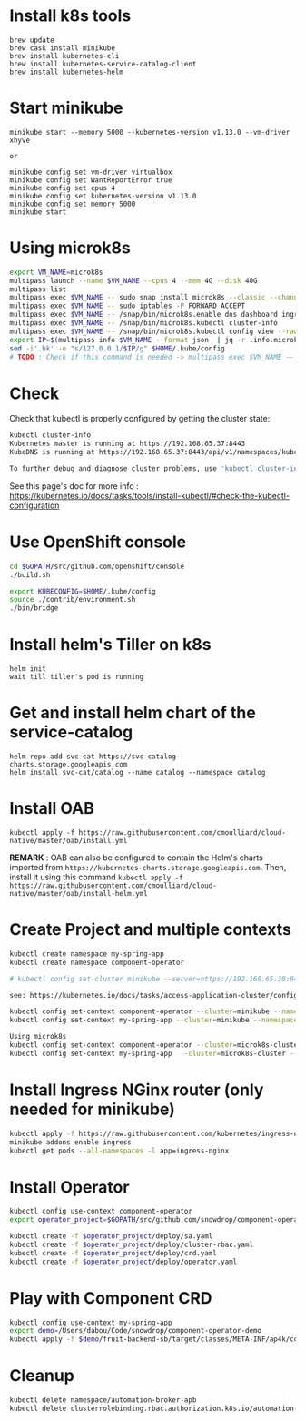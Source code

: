 Install k8s tools
=================
```
brew update
brew cask install minikube
brew install kubernetes-cli
brew install kubernetes-service-catalog-client
brew install kubernetes-helm
```
Start minikube
==============
```
minikube start --memory 5000 --kubernetes-version v1.13.0 --vm-driver xhyve

or 

minikube config set vm-driver virtualbox
minikube config set WantReportError true
minikube config set cpus 4
minikube config set kubernetes-version v1.13.0
minikube config set memory 5000
minikube start
```

Using microk8s
==============
```bash
export VM_NAME=microk8s
multipass launch --name $VM_NAME --cpus 4 --mem 4G --disk 40G
multipass list
multipass exec $VM_NAME -- sudo snap install microk8s --classic --channel=1.13/stable
multipass exec $VM_NAME -- sudo iptables -P FORWARD ACCEPT
multipass exec $VM_NAME -- /snap/bin/microk8s.enable dns dashboard ingress
multipass exec $VM_NAME -- /snap/bin/microk8s.kubectl cluster-info
multipass exec $VM_NAME -- /snap/bin/microk8s.kubectl config view --raw > $HOME/.kube/config
export IP=$(multipass info $VM_NAME --format json  | jq -r .info.microk8s.ipv4[0])
sed -i'.bk' -e "s/127.0.0.1/$IP/g" $HOME/.kube/config
# TODO : Check if this command is needed -> multipass exec $VM_NAME -- /snap/bin/microk8s.kubectl proxy --accept-hosts=.* --address=0.0.0.0
```

Check 
=====

Check that kubectl is properly configured by getting the cluster state:
```bash
kubectl cluster-info
Kubernetes master is running at https://192.168.65.37:8443
KubeDNS is running at https://192.168.65.37:8443/api/v1/namespaces/kube-system/services/kube-dns:dns/proxy

To further debug and diagnose cluster problems, use 'kubectl cluster-info dump'.
```

See this page's doc for more info : https://kubernetes.io/docs/tasks/tools/install-kubectl/#check-the-kubectl-configuration

Use OpenShift console
=====================

```bash
cd $GOPATH/src/github.com/openshift/console
./build.sh 

export KUBECONFIG=$HOME/.kube/config
source ./contrib/environment.sh
./bin/bridge
```

Install helm's Tiller on k8s
============================
```
helm init
wait till tiller's pod is running
```

Get and install helm chart of the service-catalog
=================================================
```
helm repo add svc-cat https://svc-catalog-charts.storage.googleapis.com
helm install svc-cat/catalog --name catalog --namespace catalog
```

Install OAB
===========

```
kubectl apply -f https://raw.githubusercontent.com/cmoulliard/cloud-native/master/oab/install.yml
```

**REMARK** : OAB can also be configured to contain the Helm's charts imported from `https://kubernetes-charts.storage.googleapis.com`. Then, install it using this command
`kubectl apply -f https://raw.githubusercontent.com/cmoulliard/cloud-native/master/oab/install-helm.yml`

Create Project and multiple contexts
====================================
```bash
kubectl create namespace my-spring-app
kubectl create namespace component-operator

# kubectl config set-cluster minikube --server=https://192.168.65.38:8443

see: https://kubernetes.io/docs/tasks/access-application-cluster/configure-access-multiple-clusters/

kubectl config set-context component-operator --cluster=minikube --namespace=component-operator --user=minikube
kubectl config set-context my-spring-app --cluster=minikube --namespace=my-spring-app --user=minikube

Using microk8s
kubectl config set-context component-operator --cluster=microk8s-cluster --namespace=component-operator --user=admin
kubectl config set-context my-spring-app  --cluster=microk8s-cluster --namespace=my-spring-app --user=admin

```

Install Ingress NGinx router (only needed for minikube)
============================
```bash
kubectl apply -f https://raw.githubusercontent.com/kubernetes/ingress-nginx/master/deploy/mandatory.yaml
minikube addons enable ingress
kubectl get pods --all-namespaces -l app=ingress-nginx
```

Install Operator
================
```bash
kubectl config use-context component-operator
export operator_project=$GOPATH/src/github.com/snowdrop/component-operator

kubectl create -f $operator_project/deploy/sa.yaml
kubectl create -f $operator_project/deploy/cluster-rbac.yaml
kubectl create -f $operator_project/deploy/crd.yaml
kubectl create -f $operator_project/deploy/operator.yaml
```

Play with Component CRD
=======================
```bash
kubectl config use-context my-spring-app
export demo=/Users/dabou/Code/snowdrop/component-operator-demo
kubectl apply -f $demo/fruit-backend-sb/target/classes/META-INF/ap4k/component.yml
```

Cleanup
=======

```bash
kubectl delete namespace/automation-broker-apb
kubectl delete clusterrolebinding.rbac.authorization.k8s.io/automation-broker-apb
```